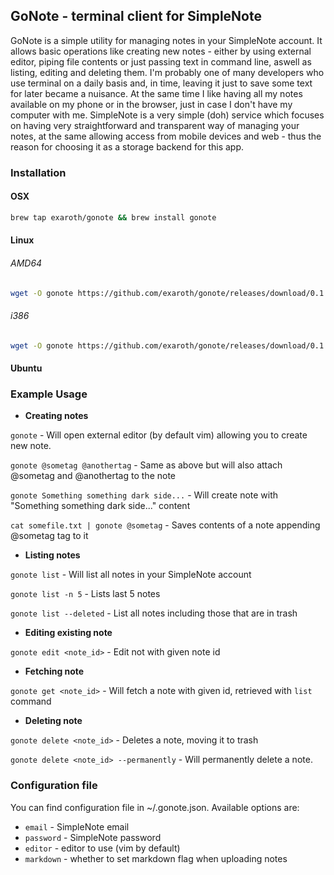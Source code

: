 ## GoNote - terminal client for SimpleNote

GoNote is a simple utility for managing notes in your SimpleNote account. It allows basic operations like creating new notes - either by using external editor, piping file contents or just passing text in command line, aswell as listing, editing and deleting them. I'm probably one of many developers who use terminal on a daily basis and, in time, leaving it just to save some text for later became a nuisance. At the same time I like having all my notes available on my phone or in the browser, just in case I don't have my computer with me. SimpleNote is a very simple (doh) service which focuses on having very straightforward and transparent way of managing your notes, at the same allowing access from mobile devices and web - thus the reason for choosing it as a storage backend for this app.

### Installation
#### OSX

``` bash
brew tap exaroth/gonote && brew install gonote
```

#### Linux

###### AMD64

``` bash
wget -O gonote https://github.com/exaroth/gonote/releases/download/0.1.0/gonote.amd64 && chmod +x gonote && sudo mv gonote /usr/local/bin/
```

###### i386

``` bash
wget -O gonote https://github.com/exaroth/gonote/releases/download/0.1.0/gonote.i386 && chmod +x gonote && sudo mv gonote /usr/local/bin/
```

#### Ubuntu

### Example Usage

- **Creating notes**

`gonote` - Will open external editor (by default vim) allowing you to create new note.

`gonote @sometag @anothertag` - Same as above but will also attach @sometag and @anothertag to the note

`gonote Something something dark side...` - Will create note with "Something something dark side..." content

`cat somefile.txt | gonote @sometag` - Saves contents of a note appending @sometag tag to it

- **Listing notes**

`gonote list` - Will list all notes in your SimpleNote account

`gonote list -n 5` - Lists last 5 notes

`gonote list --deleted` - List all notes including those that are in trash

- **Editing existing note**

`gonote edit <note_id>` - Edit not with given note id

- **Fetching note**

`gonote get <note_id>` - Will fetch a note with given id, retrieved with `list` command

- **Deleting note**

`gonote delete <note_id>` - Deletes a note, moving it to trash

`gonote delete <note_id> --permanently` - Will permanently delete a note.

### Configuration file
You can find configuration file in ~/.gonote.json.
Available options are:
- `email` - SimpleNote email
- `password` - SimpleNote password
- `editor` - editor to use (vim by default)
- `markdown` - whether to set markdown flag when uploading notes

